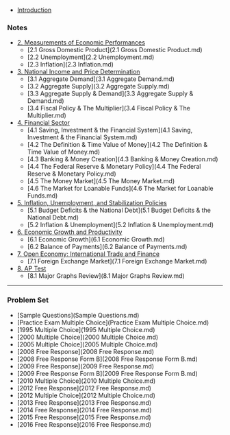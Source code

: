 * [Introduction](README.md)

### Notes
* [2. Measurements of Economic Performances]()
	* [2.1 Gross Domestic Product](2.1 Gross Domestic Product.md)
	* [2.2 Unemployment](2.2 Unemployment.md)
	* [2.3 Inflation](2.3 Inflation.md)
* [3. National Income and Price Determination]()
	* [3.1 Aggregate Demand](3.1 Aggregate Demand.md)
	* [3.2 Aggregate Supply](3.2 Aggregate Supply.md)
	* [3.3 Aggregate Supply & Demand](3.3 Aggregate Supply & Demand.md)
	* [3.4 Fiscal Policy & The Multiplier](3.4 Fiscal Policy & The Multiplier.md)
* [4. Financial Sector]()
	* [4.1 Saving, Investment & the Financial System](4.1 Saving, Investment & the Financial System.md)
	* [4.2 The Definition & Time Value of Money](4.2 The Definition & Time Value of Money.md)
	* [4.3 Banking & Money Creation](4.3 Banking & Money Creation.md)
	* [4.4 The Federal Reserve & Monetary Policy](4.4 The Federal Reserve & Monetary Policy.md)
	* [4.5 The Money Market](4.5 The Money Market.md)
	* [4.6 The Market for Loanable Funds](4.6 The Market for Loanable Funds.md)
* [5. Inflation, Unemployment, and Stabilization Policies]()
	* [5.1 Budget Deficits & the National Debt](5.1 Budget Deficits & the National Debt.md)
	* [5.2 Inflation & Unemployment](5.2 Inflation & Unemployment.md)
* [6. Economic Growth and Productivity]()
	* [6.1 Economic Growth](6.1 Economic Growth.md)
	* [6.2 Balance of Payments](6.2 Balance of Payments.md)
* [7. Open Economy: International Trade and Finance]()
	* [7.1 Foreign Exchange Market](7.1 Foreign Exchange Market.md)
* [8. AP Test]()
	* [8.1 Major Graphs Review](8.1 Major Graphs Review.md)

---
### Problem Set
* [Sample Questions](Sample Questions.md)
* [Practice Exam Multiple Choice](Practice Exam Multiple Choice.md)
* [1995 Multiple Choice](1995 Multiple Choice.md)
* [2000 Multiple Choice](2000 Multiple Choice.md)
* [2005 Multiple Choice](2005 Multiple Choice.md)
* [2008 Free Response](2008 Free Response.md)
* [2008 Free Response Form B](2008 Free Response Form B.md)
* [2009 Free Response](2009 Free Response.md)
* [2009 Free Response Form B](2009 Free Response Form B.md)
* [2010 Multiple Choice](2010 Multiple Choice.md)
* [2012 Free Response](2012 Free Response.md)
* [2012 Multiple Choice](2012 Multiple Choice.md)
* [2013 Free Response](2013 Free Response.md)
* [2014 Free Response](2014 Free Response.md)
* [2015 Free Response](2015 Free Response.md)
* [2016 Free Response](2016 Free Response.md)
